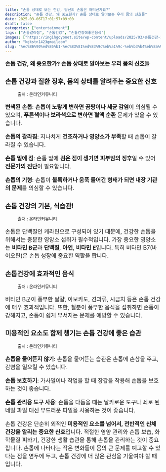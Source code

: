 ```yaml
---
title: "손톱 상태로 보는 건강, 당신의 손톱은 어떠신가요?"
description: "손톱 건강, 왜 중요한가? 손톱 상태로 알아보는 우리 몸의 신호들"
date: 2025-03-06T17:01:57+09:00
draft: false
categories: ["entertainment"]
tags: ["손톱갈라짐", "손톱건강", "손톱건강에좋은음식"]
images: ["https://ingihgoyonet.site/wp-content/uploads/2025/03/손톱건강-1024x683.jpeg", "https://ingihgoyonet.site/wp-content/uploads/2025/03/규칙적인식사-1024x683.jpg", "https://ingihgoyonet.site/wp-content/uploads/2025/03/견과류-1024x683.jpg", "https://ingihgoyonet.site/wp-content/uploads/2025/03/손톱관리-1024x707.jpg"]
author: "kgkstn1423gmailcom"
slug: "%ec%86%90%ed%86%b1-%ec%83%81%ed%83%9c%eb%a1%9c-%eb%b3%b4%eb%8a%94-%ea%b1%b4%ea%b0%95-%eb%8b%b9%ec%8b%a0%ec%9d%98-%ec%86%90%ed%86%b1%ec%9d%80-%ec%96%b4%eb%96%a0%ec%8b%a0%ea%b0%80%ec%9a%94"
---
```


<p style="font-size:18px"><strong>손톱 건강, 왜 중요한가? 손톱 상태로 알아보는 우리 몸의 신호</strong>들</p> <h2 >손톱 건강과 질환 징후, 몸의 상태를 알려주는 중요한 신호</h2> <figure ><img src="https://ingihgoyonet.site/wp-content/uploads/2025/03/손톱건강-1024x683.jpeg" alt="" style="aspect-ratio:16/9;object-fit:cover"/><figcaption >출처 : 온라인커뮤니티</figcaption></figure> <p style="font-size:18px"><strong>변색된 손톱</strong>: <strong>손톱이 노랗게 변하면 곰팡이나 세균 감염</strong>이 의심될 수 있으며, <strong>푸른색이나 보라색으로 변하면 혈액 순환</strong> 문제가 있을 수 있습니다.</p> <p style="font-size:18px"><strong>손톱의 갈라짐</strong>: 지나치게 <strong>건조하거나 영양소가 부족</strong>할 때 손톱이 갈라질 수 있습니다.</p> <p style="font-size:18px"><strong>손톱 밑에 점</strong>: 손톱 밑에 <strong>검은 점이 생기면 피부암의 징후</strong>일 수 있어 <strong>전문가의 진단</strong>이 필요합니다.</p> <p style="font-size:18px"><strong>손톱의 기형</strong>: 손톱이 <strong>볼록하거나 움푹 들어간 형태가 되면 내장 기관의 문제</strong>를 의심할 수 있습니다.</p> <h2 >손톱 건강의 기본, 식습관!</h2> <figure ><img src="https://ingihgoyonet.site/wp-content/uploads/2025/03/규칙적인식사-1024x683.jpg" alt="" style="aspect-ratio:16/9;object-fit:cover"/><figcaption >출처 : 온라인커뮤니티</figcaption></figure> <p style="font-size:18px">손톱은 단백질인 케라틴으로 구성되어 있기 때문에, 건강한 손톱을 위해서는 충분한 영양소 섭취가 필수적입니다. 가장 중요한 영양소는 <strong>비타민 B군</strong>과 <strong>단백질</strong>, <strong>아연</strong>, <strong>비타민 E</strong>입니다. 특히 비타민 B7(바이오틴)은 손톱 성장에 중요한 역할을 합니다.</p> <h2 >손톱건강에 효과적인 음식</h2> <figure ><img src="https://ingihgoyonet.site/wp-content/uploads/2025/03/견과류-1024x683.jpg" alt="" style="aspect-ratio:16/9;object-fit:cover"/><figcaption >출처 : 온라인커뮤니티</figcaption></figure> <p style="font-size:18px">비타민 B군이 풍부한 달걀, 아보카도, 견과류, 시금치 등은 손톱 건강에 매우 효과적입니다. 또한, 철분이 풍부한 음식을 섭취하면 손톱이 강해지고, 손톱이 쉽게 부서지는 문제를 예방할 수 있습니다.</p> <h2 >미용적인 요소도 함께 챙기는 손톱 건강에 좋은 습관</h2> <figure ><img src="https://ingihgoyonet.site/wp-content/uploads/2025/03/손톱관리-1024x707.jpg" alt="" style="aspect-ratio:16/9;object-fit:cover"/><figcaption >출처 : 온라인커뮤니티</figcaption></figure> <p style="font-size:18px"><strong>손톱을 물어뜯지 않기</strong>: 손톱을 물어뜯는 습관은 손톱에 손상을 주고, 감염을 일으킬 수 있습니다.</p> <p style="font-size:18px"><strong>손톱 보호하기</strong>: 가사일이나 작업을 할 때 장갑을 착용해 손톱을 보호하는 것이 좋습니다.</p> <p style="font-size:18px"><strong>손톱 관리용 도구 사용</strong>: 손톱을 다듬을 때는 날카로운 도구나 쇠로 된 네일 파일 대신 부드러운 파일을 사용하는 것이 좋습니다.</p> <p style="font-size:18px">손톱 건강은 단순히 외적인<strong> 미용적인 요소를 넘어서, 전반적인 신체 건강을 알리는 중요한 신호</strong>입니다. 적절한 영양 관리와 손톱 보습, 화학물질 피하기, 건강한 생활 습관을 통해 손톱을 관리하는 것이 중요합니다. 손톱에 나타나는 작은 변화들이 몸의 큰 문제를 예고할 수 있다는 점을 염두에 두고, 손톱 건강에 더 많은 관심을 기울여야 할 때입니다.</p>